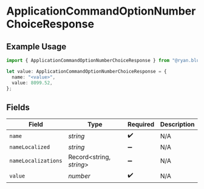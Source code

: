 # ApplicationCommandOptionNumberChoiceResponse

## Example Usage

```typescript
import { ApplicationCommandOptionNumberChoiceResponse } from "@ryan.blunden/discord-sdk/models/components";

let value: ApplicationCommandOptionNumberChoiceResponse = {
  name: "<value>",
  value: 8099.52,
};
```

## Fields

| Field                    | Type                     | Required                 | Description              |
| ------------------------ | ------------------------ | ------------------------ | ------------------------ |
| `name`                   | *string*                 | :heavy_check_mark:       | N/A                      |
| `nameLocalized`          | *string*                 | :heavy_minus_sign:       | N/A                      |
| `nameLocalizations`      | Record<string, *string*> | :heavy_minus_sign:       | N/A                      |
| `value`                  | *number*                 | :heavy_check_mark:       | N/A                      |